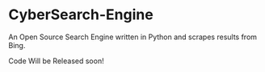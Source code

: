 # CyberSearch-Engine
An Open Source Search Engine written in Python and scrapes results from Bing.

Code Will be Released soon!
